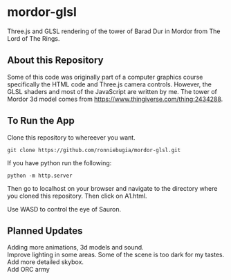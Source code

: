 # mordor-glsl
Three.js and GLSL rendering of the tower of Barad Dur in Mordor from The Lord of The Rings.

## About this Repository

Some of this code was originally part of a computer graphics course specifically the HTML code and Three.js camera controls. 
However, the GLSL shaders and most of the JavaScript are written by me. The tower of Mordor 3d model comes from https://www.thingiverse.com/thing:2434288. 

## To Run the App
Clone this repository to whereever you want.

```
git clone https://github.com/ronniebugia/mordor-glsl.git

```

If you have python run the following:

```
python -m http.server
```

Then go to localhost on your browser and navigate to the directory where you cloned this repository. Then click on A1.html. <br/>

Use WASD to control the eye of Sauron. 

## Planned Updates

Adding more animations, 3d models and sound. <br />
Improve lighting in some areas. Some of the scene is too dark for my tastes. <br />
Add more detailed skybox. <br />
Add ORC army 
